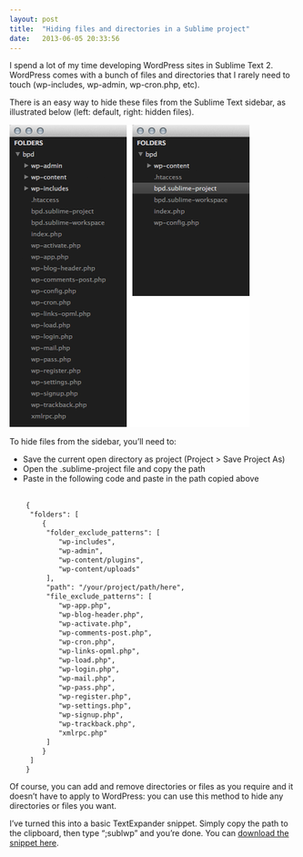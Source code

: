 ```yaml
---
layout: post
title:  "Hiding files and directories in a Sublime project"
date:   2013-06-05 20:33:56
---
```

I spend a lot of my time developing WordPress sites in Sublime Text 2. WordPress comes with a bunch of files and directories that I rarely need to touch (wp-includes, wp-admin, wp-cron.php, etc).

There is an easy way to hide these files from the Sublime Text sidebar, as illustrated below (left: default, right: hidden files).

![My Alfred blog post workflow](../assets/images/posts/sublime-sidebar.png)

To hide files from the sidebar, you’ll need to:

* Save the current open directory as project (Project > Save Project As)
* Open the .sublime-project file and copy the path
* Paste in the following code and paste in the path copied above

<pre><code>
	{
	 "folders": [
		{
		 "folder_exclude_patterns": [
			"wp-includes", 
			"wp-admin",
			"wp-content/plugins",
			"wp-content/uploads"
		 ], 
		 "path": "/your/project/path/here",
		 "file_exclude_patterns": [
			"wp-app.php",
			"wp-blog-header.php",
			"wp-activate.php",
			"wp-comments-post.php",
			"wp-cron.php",
			"wp-links-opml.php",
			"wp-load.php",
			"wp-login.php",
			"wp-mail.php",
			"wp-pass.php",
			"wp-register.php",
			"wp-settings.php",
			"wp-signup.php",
			"wp-trackback.php",
			"xmlrpc.php"
		 ]
		}
	 ]
	}
</code></pre>

Of course, you can add and remove directories or files as you require and it doesn’t have to apply to WordPress: you can use this method to hide any directories or files you want.

I’ve turned this into a basic TextExpander snippet. Simply copy the path to the clipboard, then type “;sublwp” and you’re done. You can [download the snippet here](/assets/files/SublimeText.zip).